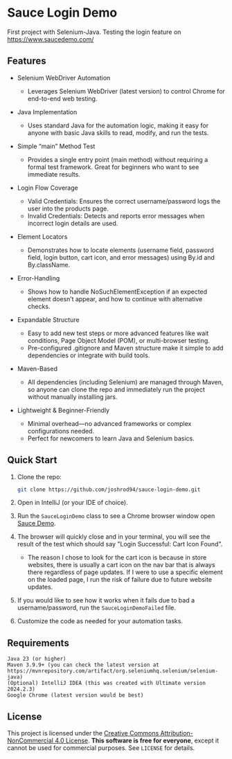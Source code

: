 # Sauce Login Demo

First project with Selenium-Java. Testing the login feature on https://www.saucedemo.com/

## Features

- Selenium WebDriver Automation 
  - Leverages Selenium WebDriver (latest version) to control Chrome for end-to-end web testing.

- Java Implementation 
  - Uses standard Java for the automation logic, making it easy for anyone with basic Java skills to read, modify, and run the tests.

- Simple “main” Method Test 
  - Provides a single entry point (main method) without requiring a formal test framework. Great for beginners who want to see immediate results.

- Login Flow Coverage
    - Valid Credentials: Ensures the correct username/password logs the user into the products page.
    - Invalid Credentials: Detects and reports error messages when incorrect login details are used.

- Element Locators 
  - Demonstrates how to locate elements (username field, password field, login button, cart icon, and error messages) using By.id and By.className.

- Error-Handling 
  - Shows how to handle NoSuchElementException if an expected element doesn’t appear, and how to continue with alternative checks.

- Expandable Structure 
  - Easy to add new test steps or more advanced features like wait conditions, Page Object Model (POM), or multi-browser testing. 
  - Pre-configured .gitignore and Maven structure make it simple to add dependencies or integrate with build tools.

- Maven-Based 
  - All dependencies (including Selenium) are managed through Maven, so anyone can clone the repo and immediately run the project without manually installing jars.

- Lightweight & Beginner-Friendly 
  - Minimal overhead—no advanced frameworks or complex configurations needed. 
  - Perfect for newcomers to learn Java and Selenium basics.

## Quick Start

1. Clone the repo:
   ```bash
   git clone https://github.com/joshrod94/sauce-login-demo.git

2. Open in IntelliJ (or your IDE of choice).

3. Run the `SauceLoginDemo` class to see a Chrome browser window open [Sauce Demo](https://www.saucedemo.com/).

4. The browser will quickly close and in your terminal, you will see the result of the test which should say "Login Successful: Cart Icon Found".
   - The reason I chose to look for the cart icon is because in store websites, there is usually a cart icon on the nav bar that is always there regardless of page updates. If I were to use a specific element on the loaded page, I run the risk of failure due to future website updates.

5. If you would like to see how it works when it fails due to bad a username/password, run the `SauceLoginDemoFailed` file.
    
6. Customize the code as needed for your automation tasks.

## Requirements

    Java 23 (or higher)
    Maven 3.9.9+ (you can check the latest version at https://mvnrepository.com/artifact/org.seleniumhq.selenium/selenium-java)
    (Optional) IntelliJ IDEA (this was created with Ultimate version 2024.2.3)
    Google Chrome (latest version would be best)

## License

This project is licensed under the
[Creative Commons Attribution-NonCommercial 4.0 License](LICENSE). **This software is free for everyone**, except it cannot be used for commercial purposes. See `LICENSE` for details.
